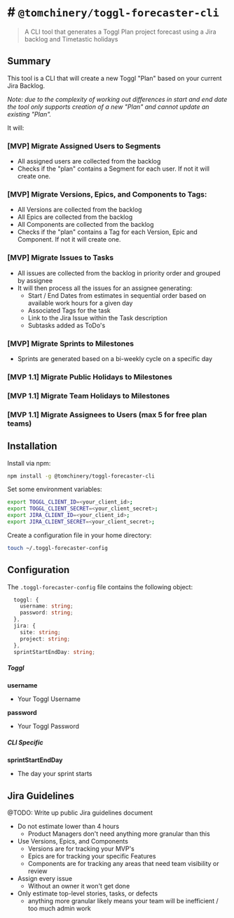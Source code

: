 # # `@tomchinery/toggl-forecaster-cli`

> A CLI tool that generates a Toggl Plan project forecast using a Jira backlog and Timetastic holidays

## Summary

This tool is a CLI that will create a new Toggl "Plan" based on your current Jira Backlog. 

*Note: due to the complexity of working out differences in start and end date the tool only supports creation of a new "Plan" and cannot update an existing "Plan".*

It will:

### [MVP] Migrate Assigned Users to Segments
- All assigned users are collected from the backlog
- Checks if the "plan" contains a Segment for each user. If not it will create one.

### [MVP] Migrate Versions, Epics, and Components to Tags:
- All Versions are collected from the backlog
- All Epics are collected from the backlog
- All Components are collected from the backlog
- Checks if the "plan" contains a Tag for each Version, Epic and Component. If not it will create one.

### [MVP] Migrate Issues to Tasks
- All issues are collected from the backlog in priority order and grouped by assignee
- It will then process all the issues for an assignee generating:
  - Start / End Dates from estimates in sequential order based on available work hours for a given day
  - Associated Tags for the task
  - Link to the Jira Issue within the Task description
  - Subtasks added as ToDo's 
  
### [MVP] Migrate Sprints to Milestones
- Sprints are generated based on a bi-weekly cycle on a specific day

### [MVP 1.1] Migrate Public Holidays to Milestones

### [MVP 1.1] Migrate Team Holidays to Milestones

### [MVP 1.1] Migrate Assignees to Users (max 5 for free plan teams)
  
## Installation

Install via npm:
```bash
npm install -g @tomchinery/toggl-forecaster-cli
```

Set some environment variables:
```bash
export TOGGL_CLIENT_ID=<your_client_id>;
export TOGGL_CLIENT_SECRET=<your_client_secret>;
export JIRA_CLIENT_ID=<your_client_id>;
export JIRA_CLIENT_SECRET=<your_client_secret>;
```

Create a configuration file in your home directory:
```bash
touch ~/.toggl-forecaster-config
```

## Configuration

The `.toggl-forecaster-config` file contains the following object:

```typescript
  toggl: {
    username: string;
    password: string;
  },
  jira: {
    site: string;
    project: string;
  },
  sprintStartEndDay: string;
```

##### Toggl
**username**

- Your Toggl Username

**password**

- Your Toggl Password

##### CLI Specific

**sprintStartEndDay**

- The day your sprint starts

## Jira Guidelines

@TODO: Write up public Jira guidelines document

- Do not estimate lower than 4 hours
  - Product Managers don't need anything more granular than this
- Use Versions, Epics, and Components
  - Versions are for tracking your MVP's
  - Epics are for tracking your specific Features
  - Components are for tracking any areas that need team visibility or review
- Assign every issue
  - Without an owner it won't get done
- Only estimate top-level stories, tasks, or defects
  - anything more granular likely means your team will be inefficient / too much admin work

## 
